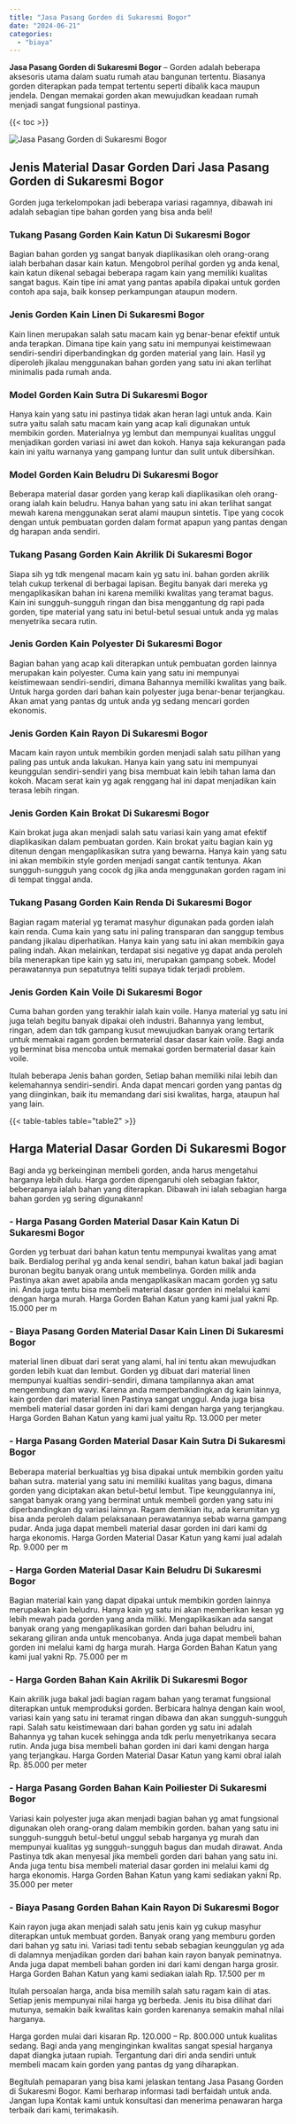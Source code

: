 ```yaml
---
title: "Jasa Pasang Gorden di Sukaresmi Bogor"
date: "2024-06-21"
categories: 
  - "biaya"
---
```


**Jasa Pasang Gorden di Sukaresmi Bogor** – Gorden adalah beberapa aksesoris utama dalam suatu rumah atau bangunan tertentu. Biasanya gorden diterapkan pada tempat tertentu seperti dibalik kaca maupun jendela. Dengan memakai gorden akan mewujudkan keadaan rumah menjadi sangat fungsional pastinya.

{{< toc >}}

![Jasa Pasang Gorden di Sukaresmi Bogor](/images/pasang-gorden-murah02.png)

## Jenis Material Dasar Gorden Dari Jasa Pasang Gorden di Sukaresmi Bogor

Gorden juga terkelompokan jadi beberapa variasi ragamnya, dibawah ini adalah sebagian tipe bahan gorden yang bisa anda beli!

### Tukang Pasang Gorden Kain Katun Di Sukaresmi Bogor

Bagian bahan gorden yg sangat banyak diaplikasikan oleh orang-orang ialah berbahan dasar kain katun. Mengobrol perihal gorden yg anda kenal, kain katun dikenal sebagai beberapa ragam kain yang memiliki kualitas sangat bagus. Kain tipe ini amat yang pantas apabila dipakai untuk gorden contoh apa saja, baik konsep perkampungan ataupun modern.

### Jenis Gorden Kain Linen Di Sukaresmi Bogor

Kain linen merupakan salah satu macam kain yg benar-benar efektif untuk anda terapkan. Dimana tipe kain yang satu ini mempunyai keistimewaan sendiri-sendiri diperbandingkan dg gorden material yang lain. Hasil yg diperoleh jikalau menggunakan bahan gorden yang satu ini akan terlihat minimalis pada rumah anda.

### Model Gorden Kain Sutra Di Sukaresmi Bogor

Hanya kain yang satu ini pastinya tidak akan heran lagi untuk anda. Kain sutra yaitu salah satu macam kain yang acap kali digunakan untuk membikin gorden. Materialnya yg lembut dan mempunyai kualitas unggul menjadikan gorden variasi ini awet dan kokoh. Hanya saja kekurangan pada kain ini yaitu warnanya yang gampang luntur dan sulit untuk dibersihkan.

### Model Gorden Kain Beludru Di Sukaresmi Bogor

Beberapa material dasar gorden yang kerap kali diaplikasikan oleh orang-orang ialah kain beludru. Hanya bahan yang satu ini akan terlihat sangat mewah karena menggunakan serat alami maupun sintetis. Tipe yang cocok dengan untuk pembuatan gorden dalam format apapun yang pantas dengan dg harapan anda sendiri.

### Tukang Pasang Gorden Kain Akrilik Di Sukaresmi Bogor

Siapa sih yg tdk mengenal macam kain yg satu ini. bahan gorden akrilik telah cukup terkenal di berbagai lapisan. Begitu banyak dari mereka yg mengaplikasikan bahan ini karena memiliki kwalitas yang teramat bagus. Kain ini sungguh-sungguh ringan dan bisa menggantung dg rapi pada gorden, tipe material yang satu ini betul-betul sesuai untuk anda yg malas menyetrika secara rutin.

### Jenis Gorden Kain Polyester Di Sukaresmi Bogor

Bagian bahan yang acap kali diterapkan untuk pembuatan gorden lainnya merupakan kain polyester. Cuma kain yang satu ini mempunyai keistimewaan sendiri-sendiri, dimana Bahannya memiliki kwalitas yang baik. Untuk harga gorden dari bahan kain polyester juga benar-benar terjangkau. Akan amat yang pantas dg untuk anda yg sedang mencari gorden ekonomis.

### Jenis Gorden Kain Rayon Di Sukaresmi Bogor

Macam kain rayon untuk membikin gorden menjadi salah satu pilihan yang paling pas untuk anda lakukan. Hanya kain yang satu ini mempunyai keunggulan sendiri-sendiri yang bisa membuat kain lebih tahan lama dan kokoh. Macam serat kain yg agak renggang hal ini dapat menjadikan kain terasa lebih ringan.

### Jenis Gorden Kain Brokat Di Sukaresmi Bogor

Kain brokat juga akan menjadi salah satu variasi kain yang amat efektif diaplikasikan dalam pembuatan gorden. Kain brokat yaitu bagian kain yg ditenun dengan mengaplikasikan sutra yang bewarna. Hanya kain yang satu ini akan membikin style gorden menjadi sangat cantik tentunya. Akan sungguh-sungguh yang cocok dg jika anda menggunakan gorden ragam ini di tempat tinggal anda.

### Tukang Pasang Gorden Kain Renda Di Sukaresmi Bogor

Bagian ragam material yg teramat masyhur digunakan pada gorden ialah kain renda. Cuma kain yang satu ini paling transparan dan sanggup tembus pandang jikalau diperhatikan. Hanya kain yang satu ini akan membikin gaya paling indah. Akan melainkan, terdapat sisi negative yg dapat anda peroleh bila menerapkan tipe kain yg satu ini, merupakan gampang sobek. Model perawatannya pun sepatutnya teliti supaya tidak terjadi problem.

### Jenis Gorden Kain Voile Di Sukaresmi Bogor

Cuma bahan gorden yang terakhir ialah kain voile. Hanya material yg satu ini juga telah begitu banyak dipakai oleh industri. Bahannya yang lembut, ringan, adem dan tdk gampang kusut mewujudkan banyak orang tertarik untuk memakai ragam gorden bermaterial dasar dasar kain voile. Bagi anda yg berminat bisa mencoba untuk memakai gorden bermaterial dasar kain voile.

Itulah beberapa Jenis bahan gorden, Setiap bahan memiliki nilai lebih dan kelemahannya sendiri-sendiri. Anda dapat mencari gorden yang pantas dg yang diinginkan, baik itu memandang dari sisi kwalitas, harga, ataupun hal yang lain.

{{< table-tables table="table2" >}}

## Harga Material Dasar Gorden Di Sukaresmi Bogor

Bagi anda yg berkeinginan membeli gorden, anda harus mengetahui harganya lebih dulu. Harga gorden dipengaruhi oleh sebagian faktor, beberapanya ialah bahan yang diterapkan. Dibawah ini ialah sebagian harga bahan gorden yg sering digunakann!

### \- Harga Pasang Gorden Material Dasar Kain Katun Di Sukaresmi Bogor

Gorden yg terbuat dari bahan katun tentu mempunyai kwalitas yang amat baik. Berdialog perihal yg anda kenal sendiri, bahan katun bakal jadi bagian buronan begitu banyak orang untuk membelinya. Gorden milik anda Pastinya akan awet apabila anda mengaplikasikan macam gorden yg satu ini. Anda juga tentu bisa membeli material dasar gorden ini melalui kami dengan harga murah. Harga Gorden Bahan Katun yang kami jual yakni Rp. 15.000 per m

### \- Biaya Pasang Gorden Material Dasar Kain Linen Di Sukaresmi Bogor

material linen dibuat dari serat yang alami, hal ini tentu akan mewujudkan gorden lebih kuat dan lembut. Gorden yg dibuat dari material linen mempunyai kualtias sendiri-sendiri, dimana tampilannya akan amat mengembung dan wavy. Karena anda memperbandingkan dg kain lainnya, kain gorden dari material linen Pastinya sangat unggul. Anda juga bisa membeli material dasar gorden ini dari kami dengan harga yang terjangkau. Harga Gorden Bahan Katun yang kami jual yaitu Rp. 13.000 per meter

### \- Harga Pasang Gorden Material Dasar Kain Sutra Di Sukaresmi Bogor

Beberapa material berkualtias yg bisa dipakai untuk membikin gorden yaitu bahan sutra. material yang satu ini memiliki kualitas yang bagus, dimana gorden yang diciptakan akan betul-betul lembut. Tipe keunggulannya ini, sangat banyak orang yang berminat untuk membeli gorden yang satu ini diperbandingkan dg variasi lainnya. Ragam demikian itu, ada kerumitan yg bisa anda peroleh dalam pelaksanaan perawatannya sebab warna gampang pudar. Anda juga dapat membeli material dasar gorden ini dari kami dg harga ekonomis. Harga Gorden Material Dasar Katun yang kami jual adalah Rp. 9.000 per m

### \- Harga Gorden Material Dasar Kain Beludru Di Sukaresmi Bogor

Bagian material kain yang dapat dipakai untuk membikin gorden lainnya merupakan kain beludru. Hanya kain yg satu ini akan memberikan kesan yg lebih mewah pada gorden yang anda miliki. Mengaplikasikan ada sangat banyak orang yang mengaplikasikan gorden dari bahan beludru ini, sekarang giliran anda untuk mencobanya. Anda juga dapat membeli bahan gorden ini melalui kami dg harga murah. Harga Gorden Bahan Katun yang kami jual yakni Rp. 75.000 per m

### \- Harga Gorden Bahan Kain Akrilik Di Sukaresmi Bogor

Kain akrilik juga bakal jadi bagian ragam bahan yang teramat fungsional diterapkan untuk memproduksi gorden. Berbicara halnya dengan kain wool, variasi kain yang satu ini teramat ringan dibawa dan akan sungguh-sungguh rapi. Salah satu keistimewaan dari bahan gorden yg satu ini adalah Bahannya yg tahan kucek sehingga anda tdk perlu menyetrikanya secara rutin. Anda juga bisa membeli bahan gorden ini dari kami dengan harga yang terjangkau. Harga Gorden Material Dasar Katun yang kami obral ialah Rp. 85.000 per meter

### \- Harga Pasang Gorden Bahan Kain Poiliester Di Sukaresmi Bogor

Variasi kain polyester juga akan menjadi bagian bahan yg amat fungsional digunakan oleh orang-orang dalam membikin gorden. bahan yang satu ini sungguh-sungguh betul-betul unggul sebab harganya yg murah dan mempunyai kualitas yg sungguh-sungguh bagus dan mudah dirawat. Anda Pastinya tdk akan menyesal jika membeli gorden dari bahan yang satu ini. Anda juga tentu bisa membeli material dasar gorden ini melalui kami dg harga ekonomis. Harga Gorden Bahan Katun yang kami sediakan yakni Rp. 35.000 per meter

### \- Biaya Pasang Gorden Bahan Kain Rayon Di Sukaresmi Bogor

Kain rayon juga akan menjadi salah satu jenis kain yg cukup masyhur diterapkan untuk membuat gorden. Banyak orang yang memburu gorden dari bahan yg satu ini. Variasi tadi tentu sebab sebagian keunggulan yg ada di dalamnya menjadikan gorden dari bahan kain rayon banyak peminatnya. Anda juga dapat membeli bahan gorden ini dari kami dengan harga grosir. Harga Gorden Bahan Katun yang kami sediakan ialah Rp. 17.500 per m

Itulah persoalan harga, anda bisa memilih salah satu ragam kain di atas. Setiap jenis mempunyai nilai harga yg berbeda. Jenis itu bisa dilihat dari mutunya, semakin baik kwalitas kain gorden karenanya semakin mahal nilai harganya.

Harga gorden mulai dari kisaran Rp. 120.000 – Rp. 800.000 untuk kualitas sedang. Bagi anda yang menginginkan kwalitas sangat spesial harganya dapat diangka jutaan rupiah. Tergantung dari diri anda sendiri untuk membeli macam kain gorden yang pantas dg yang diharapkan.

Begitulah pemaparan yang bisa kami jelaskan tentang Jasa Pasang Gorden di Sukaresmi Bogor. Kami berharap informasi tadi berfaidah untuk anda. Jangan lupa Kontak kami untuk konsultasi dan menerima penawaran harga terbaik dari kami, terimakasih.
